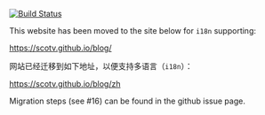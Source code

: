 [![Build Status](https://drone.io/github.com/scotv/scotv.github.com/status.png)](https://drone.io/github.com/scotv/scotv.github.com/latest)

This website has been moved to the site below for `i18n` supporting:

https://scotv.github.io/blog/

网站已经迁移到如下地址，以便支持多语言（`i18n`）：

https://scotv.github.io/blog/zh

Migration steps (see #16)
can be found in the github issue page.

